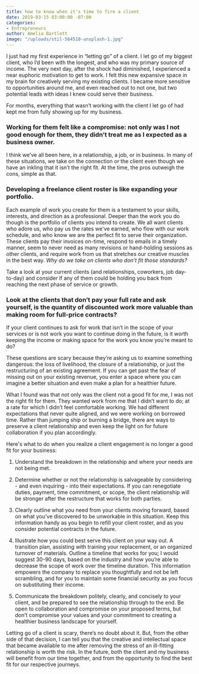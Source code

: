 ```yaml
---
title: how to know when it's time to fire a client
date: 2019-03-15 03:00:00 -07:00
categories:
- Entrepreneurs
author: Amelia Bartlett
image: "/uploads/stil-564510-unsplash-1.jpg"
---
```


I just had my first experience in “letting go” of a client. I let go of my biggest client, who I’d been with the longest, and who was my primary source of income. The very next day, after the shock had diminished, I experienced a near euphoric motivation to get to work. I felt this new expansive space in my brain for creatively serving my existing clients. I became more sensitive to opportunities around me, and even reached out to not one, but two potential leads with ideas I knew could serve their business.

For months, everything that wasn’t working with the client I let go of had kept me from fully showing up for my business. 

### Working for them felt like a compromise: not only was I not good enough for them, they didn’t treat me as I expected as a business owner. 

I think we’ve all been here, in a relationship, a job, or in business. In many of these situations, we take on the connection or the client even though we have an inkling that it isn’t the right fit. At the time, the pros outweigh the cons, simple as that. 

### Developing a freelance client roster is like expanding your portfolio. 

Each example of work you create for them is a testament to your skills, interests, and direction as a professional. Deeper than the work you do though is the portfolio of clients you intend to create. We all want clients who adore us, who pay us the rates we've earned, who flow with our work schedule, and who know we are the perfect fit to serve their organization. These clients pay their invoices on-time, respond to emails in a timely manner, seem to never need as many revisions or hand-holding sessions as other clients, and require work from us that stretches our creative muscles in the best way. _Why do we take on clients who don’t fit those standards?_ 

Take a look at your current clients (and relationships, coworkers, job day-to-day) and consider if any of them could be holding you back from reaching the next phase of service or growth. 

### Look at the clients that don’t pay your full rate and ask yourself, is the quantity of discounted work more valuable than making room for full-price contracts? 

If your client continues to ask for work that isn’t in the scope of your services or is not work you want to continue doing in the future, is it worth keeping the income or making space for the work you know you’re meant to do? 

These questions are scary because they’re asking us to examine something dangerous: the loss of livelihood, the closure of a relationship, or just the restructuring of an existing agreement. If you can get past the fear of missing out on your existing revenue, you enter a space where you can imagine a better situation and even make a plan for a healthier future.

What I found was that not only was the client not a good fit for me, I was not the right fit for them. They wanted work from me that I didn’t want to do; at a rate for which I didn’t feel comfortable working. We had different expectations that never quite aligned, and we were working on borrowed time. Rather than jumping ship or burning a bridge, there are ways to preserve a client relationship and even keep the light on for future collaboration if you plan accordingly. 

Here's what to do when you realize a client engagement is no longer a good fit for your business: 

1. Understand the breakdown in the relationship and where your needs are not being met. 

2. Determine whether or not the relationship is salvageable by considering - and even inquiring - into their expectations. If you can renegotiate duties, payment, time commitment, or scope, the client relationship will be stronger after the restructure that works for both parties. 

3. Clearly outline what you need from your clients moving forward, based on what you’ve discovered to be unworkable in this situation. Keep this information handy as you begin to refill your client roster, and as you consider potential contracts in the future.

4. Illustrate how you could best serve this client on your way out. A transition plan, assisting with training your replacement, or an organized turnover of materials. Outline a timeline that works for you; I would suggest 30-90 days, based on the industry and how you’re able to decrease the scope of work over the timeline duration. This information empowers the company to replace you thoughtfully and not be left scrambling, and for you to maintain some financial security as you focus on substituting their income. 

5. Communicate the breakdown politely, clearly, and concisely to your client, and be prepared to see the relationship through to the end.  Be open to collaboration and compromise on your proposed terms, but don’t compromise your values and your commitment to creating a healthier business landscape for yourself. 

Letting go of a client is scary, there’s no doubt about it. But, from the other side of that decision, I can tell you that the creative and intellectual space that became available to me after removing the stress of an ill-fitting relationship is worth the risk. In the future, both the client and my business will benefit from our time together, and from the opportunity to find the best fit for our respective journeys. 